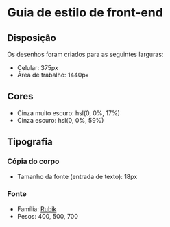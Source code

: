 # Guia de estilo de front-end

## Disposição

Os desenhos foram criados para as seguintes larguras:

- Celular: 375px
- Área de trabalho: 1440px

## Cores

- Cinza muito escuro: hsl(0, 0%, 17%)
- Cinza escuro: hsl(0, 0%, 59%)

## Tipografia

### Cópia do corpo

- Tamanho da fonte (entrada de texto): 18px

### Fonte

- Família: [Rubik](https://fonts.google.com/specimen/Rubik)
- Pesos: 400, 500, 700